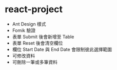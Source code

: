 # react-project

- Ant Design 樣式
- Fomik 驗證
- 表單 Submit 後會新增至 Table
- 表單 Reset 後會清空欄位
- 欄位 Start Date 與 End Date 會限制彼此選擇範圍
- 可修改資料
- 可刪除一筆或多筆資料
